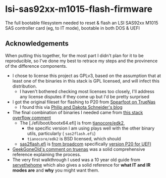 # lsi-sas92xx-m1015-flash-firmware
The full bootable filesystem needed to reset & flash an LSI SAS92xx M1015 SAS controller card (eg, to IT mode), bootable in both DOS & UEFI


## Acknowledgements

When putting this together, for the most part I didn't plan for it to be reproducible, so I've done my best to retrace my steps and the provinence of the difference components.

- I chose to license this project as GPLv3, based on the assumption that at least one of the binaries in this stack is GPL licensed, and will infect this distribution.
  - I haven't bothered checking most licenses too closely, I'll address any license disputes if they come up but I'd be pretty surprised
- I got the original fileset for flashing to P20 from [Spearfoot on TrueNas](https://www.truenas.com/community/threads/ibm-serveraid-m1015-and-no-lsi-sas-adapters-found.27445/post-301617)
  - I found this via [Philip and Dakota Schneider's blog](http://codefromabove.com/2017/03/crossflash-ibm-m1015-to-lsi-9220-8i-it-mode-for-freenas/)
- The final combination of binaries I needed came from [this stack overflow comment](https://serverfault.com/questions/679175/failed-to-initialize-pal-while-upgrading-an-lsi-9211-8i-to-it/679176#comment1313992_679176)
  - The [./efi/boot/bootx64.efi] is from [tianocore/edk2](https://github.com/tianocore/edk2/blob/8afe7c9ae565f3369b8fa46af70ccb7c2f05ce01/EdkShellBinPkg/FullShell/X64/Shell_Full.efi), 
    - the specific version I am using plays well with the other binary utils, particularly ( `sas2flash.efi`)
    - `tianocore/edk2` is BSD licensed, which should 
  - [sas2flash.efi](./sas2flash.efi) is [from broadcom](https://www.broadcom.com/site-search?q=Installer%20for%20UEFI) specifically [version P20 for UEFI](https://docs.broadcom.com/docs/12350820)
- [GeekGoneOld's comment on truenas](https://www.truenas.com/community/threads/ibm-serveraid-m1015-and-no-lsi-sas-adapters-found.27445/post-221154) was a solid comprehensive reference explaining the process.
- The very first walkthrough I used was a 10 year old guide from [servethehome](https://www.servethehome.com/ibm-serveraid-m1015-part-4/) which also gives a solid reference for **what IT and IR modes are** and **why** you might want them.